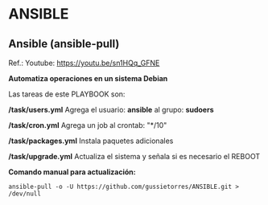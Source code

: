# ANSIBLE
## Ansible (ansible-pull)

Ref.: Youtube: https://youtu.be/sn1HQq_GFNE

**Automatiza operaciones en un sistema Debian**

Las tareas de este PLAYBOOK son:

**/task/users.yml**			   Agrega el usuario: **ansible** al grupo: **sudoers**

**/task/cron.yml**                Agrega un job al crontab: "*/10"

**/task/packages.yml**	   Instala paquetes adicionales

**/task/upgrade.yml**	     Actualiza el sistema y señala si es necesario el REBOOT



**Comando manual para actualización:**

```
ansible-pull -o -U https://github.com/gussietorres/ANSIBLE.git > /dev/null
```

